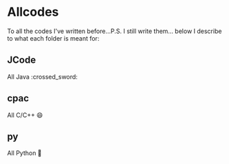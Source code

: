 # Allcodes
To all the codes I've written before...P.S. I still write them...
below I describe to what each folder is meant for:
## JCode
All Java :crossed_sword:
## cpac
All C/C++ :smile:
## py
All Python :snake:
